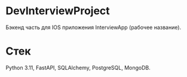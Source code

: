 # DevInterviewProject
Бэкенд часть для IOS приложения InterviewApp (рабочее название). 

# Стек
Python 3.11, FastAPI, SQLAlchemy, PostgreSQL, MongoDB.

